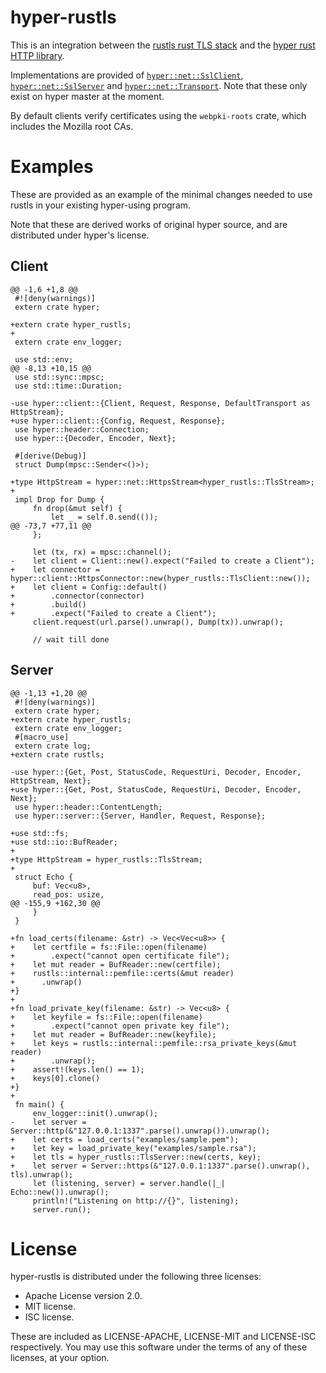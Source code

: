 # hyper-rustls
This is an integration between the [rustls rust TLS stack](https://github.com/ctz/rustls)
and the [hyper rust HTTP library](https://github.com/hyperium/hyper).

Implementations are provided of
[`hyper::net::SslClient`](http://hyper.rs/hyper/master/hyper/net/trait.SslClient.html),
[`hyper::net::SslServer`](http://hyper.rs/hyper/master/hyper/net/trait.SslServer.html)
and [`hyper::net::Transport`](http://hyper.rs/hyper/master/hyper/net/trait.Transport.html).
Note that these only exist on hyper master at the moment.

By default clients verify certificates using the `webpki-roots` crate, which includes
the Mozilla root CAs.

# Examples
These are provided as an example of the minimal changes needed to
use rustls in your existing hyper-using program.

Note that these are derived works of original hyper source, and are
distributed under hyper's license.

## Client

```
@@ -1,6 +1,8 @@
 #![deny(warnings)]
 extern crate hyper;
 
+extern crate hyper_rustls;
+
 extern crate env_logger;
 
 use std::env;
@@ -8,13 +10,15 @@
 use std::sync::mpsc;
 use std::time::Duration;
 
-use hyper::client::{Client, Request, Response, DefaultTransport as HttpStream};
+use hyper::client::{Config, Request, Response};
 use hyper::header::Connection;
 use hyper::{Decoder, Encoder, Next};
 
 #[derive(Debug)]
 struct Dump(mpsc::Sender<()>);
 
+type HttpStream = hyper::net::HttpsStream<hyper_rustls::TlsStream>;
+
 impl Drop for Dump {
     fn drop(&mut self) {
         let _ = self.0.send(());
@@ -73,7 +77,11 @@
     };
 
     let (tx, rx) = mpsc::channel();
-    let client = Client::new().expect("Failed to create a Client");
+    let connector = hyper::client::HttpsConnector::new(hyper_rustls::TlsClient::new());
+    let client = Config::default()
+        .connector(connector)
+        .build()
+        .expect("Failed to create a Client");
     client.request(url.parse().unwrap(), Dump(tx)).unwrap();
 
     // wait till done
```

## Server

```
@@ -1,13 +1,20 @@
 #![deny(warnings)]
 extern crate hyper;
+extern crate hyper_rustls;
 extern crate env_logger;
 #[macro_use]
 extern crate log;
+extern crate rustls;
 
-use hyper::{Get, Post, StatusCode, RequestUri, Decoder, Encoder, HttpStream, Next};
+use hyper::{Get, Post, StatusCode, RequestUri, Decoder, Encoder, Next};
 use hyper::header::ContentLength;
 use hyper::server::{Server, Handler, Request, Response};
 
+use std::fs;
+use std::io::BufReader;
+
+type HttpStream = hyper_rustls::TlsStream;
+
 struct Echo {
     buf: Vec<u8>,
     read_pos: usize,
@@ -155,9 +162,30 @@
     }
 }
 
+fn load_certs(filename: &str) -> Vec<Vec<u8>> {
+    let certfile = fs::File::open(filename)
+        .expect("cannot open certificate file");
+    let mut reader = BufReader::new(certfile);
+    rustls::internal::pemfile::certs(&mut reader)
+      .unwrap()
+}
+
+fn load_private_key(filename: &str) -> Vec<u8> {
+    let keyfile = fs::File::open(filename)
+        .expect("cannot open private key file");
+    let mut reader = BufReader::new(keyfile);
+    let keys = rustls::internal::pemfile::rsa_private_keys(&mut reader)
+        .unwrap();
+    assert!(keys.len() == 1);
+    keys[0].clone()
+}
+
 fn main() {
     env_logger::init().unwrap();
-    let server = Server::http(&"127.0.0.1:1337".parse().unwrap()).unwrap();
+    let certs = load_certs("examples/sample.pem");
+    let key = load_private_key("examples/sample.rsa");
+    let tls = hyper_rustls::TlsServer::new(certs, key);
+    let server = Server::https(&"127.0.0.1:1337".parse().unwrap(), tls).unwrap();
     let (listening, server) = server.handle(|_| Echo::new()).unwrap();
     println!("Listening on http://{}", listening);
     server.run();
```

# License
hyper-rustls is distributed under the following three licenses:

- Apache License version 2.0.
- MIT license.
- ISC license.

These are included as LICENSE-APACHE, LICENSE-MIT and LICENSE-ISC
respectively.  You may use this software under the terms of any
of these licenses, at your option.

